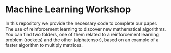 # Machine Learning Workshop
In this repository we provide the necessary code to complete our paper. The use of reinforcement learning to discover new
mathematical algorithms. You can find two folders, one of them related to a reinforcement learning problem (rockets) and the other (alphatensor), based on an example of a faster algorithm to multiply matrices.
